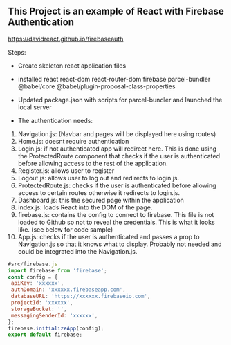 ## This Project is an example of React with Firebase Authentication

https://davidreact.github.io/firebaseauth

Steps:
- Create skeleton react application files
- installed react react-dom react-router-dom firebase parcel-bundler @babel/core @babel/plugin-proposal-class-properties
- Updated package.json with scripts for parcel-bundler and launched the local server

- The authentication needs:
1. Navigation.js: (Navbar and pages will be displayed here using routes)
2. Home.js: doesnt require authentication
3. Login.js: if not authenticated app will redirect here. This is done using the ProtectedRoute component that checks if the user is authenticated before allowing access to the rest of the application.
4. Register.js: allows user to register
5. Logout.js: allows user to log out and redirects to login.js.
6. ProtectedRoute.js: checks if the user is authenticated before allowing access to certain routes otherwise it redirects to login.js.
7. Dashboard.js: this the secured page within the application
8. index.js: loads React into the DOM of the page.
9. firebase.js: contains the config to connect to firebase. This file is not loaded to Github so not to reveal the credentials. This is what it looks like. (see below for code sample)
10. App.js: checks if the user is authenticated and passes a prop to Navigation.js so that it knows what to display. Probably not needed and could be integrated into the Navigation.js.

````javascript
#src/firebase.js
import firebase from 'firebase';
const config = {
 apiKey: 'xxxxxx',
 authDomain: 'xxxxxx.firebaseapp.com',
 databaseURL: 'https://xxxxxx.firebaseio.com',
 projectId: 'xxxxxx',
 storageBucket: '',
 messagingSenderId: 'xxxxxx',
};
firebase.initializeApp(config);
export default firebase;
````
